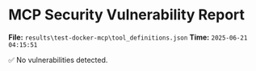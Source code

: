 # MCP Security Vulnerability Report
**File:** `results\test-docker-mcp\tool_definitions.json`
**Time:** `2025-06-21 04:15:51`

✅ No vulnerabilities detected.